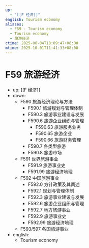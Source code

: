 ```yaml
---
up:
  - "[[F 经济]]"
english: Tourism economy
aliases:
  - F59 - Tourism economy
  - Tourism economy
  - 旅游经济
ctime: 2025-06-04T18:09:47+08:00
mtime: 2025-10-01T11:41:33+08:00
---
```


# F59 旅游经济

- up: [[F 经济]]
- down:
	- F590 旅游经济理论与方法
		- F590.1 旅游规划与管理体制
		- F590.3 旅游事业建设与发展
		- F590.6 旅游企业组织与管理
			- F590.63 旅游服务业务
			- F590.65 旅游企业
			- F590.66 旅游财务管理
		- F590.7 各类型旅游
		- F590.8 旅游市场
	- F591 世界旅游事业
		- F591.9 旅游事业史
		- F591.99 旅游经济地理
	- F592 中国旅游事业
		- F592.0 方针政策及其阐述
		- F592.1 规划与管理体制
		- F592.3 旅游事业建设与发展
		- F592.6 旅游企业组织与管理
		- F592.7 地方旅游事业
		- F592.9 旅游事业史
		- F592.99 旅游经济地理
	- F593/597 各国旅游事业
- english:
	- Tourism economy
